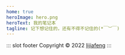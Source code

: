 ```yaml
---
home: true
heroImage: hero.png
heroText: 我的笔记本
tagline: 记下想记住的，还有不得不记住的(*￣︶￣)
---
```

::: slot footer
Copyright © 2022 [lijiafeng](https://github.com/moziyan)
:::
